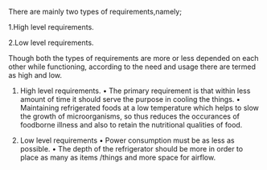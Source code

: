 There are mainly two types of requirements,namely;

1.High level requirements.

2.Low level requirements.

 Though both the types of requirements are more or less depended on each other while functioning, according to the need and   usage there are termed as high and low.

1. High level requirements.
•	The  primary requirement is that within less amount  of time it should serve the purpose in cooling the things.
•	Maintaining  refrigerated foods at a low temperature which helps to slow the growth of microorganisms, so thus reduces the occurances of foodborne illness and also to retain the nutritional qualities of food.
 
2. Low level requirements
•	Power consumption must be as less as possible.
•	The depth of the refrigerator should be more in order to place as many as items /things and more space for airflow.

